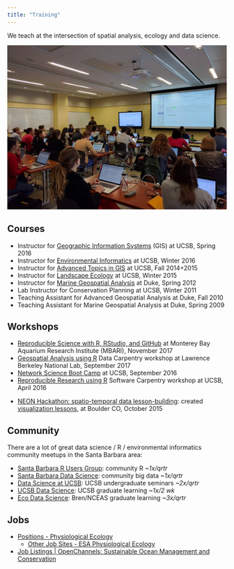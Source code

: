 ```yaml
---
title: "Training"
---
```


We teach at the intersection of spatial analysis, ecology and data science.

![Teaching a [Software Carpentry workshop](http://remi-daigle.github.io/2016-04-15-UCSB/) at UCSB (2016-04).](/images/bbest_swcarpentry.jpg)

## Courses

- Instructor for [Geographic Information Systems](https://drive.google.com/open?id=0B99FvPajGTwJTGRYWEZJNGVWamM) (GIS) at UCSB, Spring 2016
- Instructor for [Environmental Informatics](http://ucsb-bren.github.io/env-info) at UCSB, Winter 2016
- Instructor for [Advanced Topics in GIS](http://ucsb-bren.github.io/esm296-4f/) at UCSB, Fall 2014+2015
- Instructor for [Landscape Ecology](http://bbest.github.io/landscape-ecology-labs/) at UCSB, Winter 2015
- Instructor for [Marine Geospatial Analysis](https://drive.google.com/open?id=0B99FvPajGTwJYjVjUEx5WnRqV3YyeEhsVDBmZWg2YlI3NTh3) at Duke, Spring 2012
- Lab Instructor for Conservation Planning at UCSB, Winter 2011
- Teaching Assistant for Advanced Geospatial Analysis at Duke, Fall 2010
- Teaching Assistant for Marine Geospatial Analysis at Duke, Spring 2009

## Workshops

- [Reproducible Science with R, RStudio, and GitHub](https://jules32.github.io/2017-11-30-MBARI/) at Monterey Bay Aquarium Research Institute (MBARI), November 2017
- [Geospatial Analysis using R](https://jsta.github.io/2017-09-27-LBNL/) Data Carpentry workshop at Lawrence Berkeley National Lab, September 2017
- [Network Science Boot Camp](http://networkscience.igert.ucsb.edu/events/network-science-boot-camp) at UCSB, September 2016
- [Reproducible Research using R](http://remi-daigle.github.io/2016-04-15-UCSB/) Software Carpentry workshop at UCSB, April 2016
* [NEON Hackathon: spatio-temporal data lesson-building](http://www.neonscience.org/updates-events/events/hackathon-spatio-temporal-data-lesson-building): created  [visualization lessons](http://data-lessons.github.io/NEON-R-Make-Pretty-Maps-Plots/posts/viz.html), at Boulder CO, October 2015

## Community

There are a lot of great data science / R / environmental informatics community meetups in the Santa Barbara area:

- [Santa Barbara R Users Group](http://www.meetup.com/Santa-Barbara-R-Users-Group/): community R _~1x/qrtr_
- [Santa Barbara Data Science](http://www.meetup.com/Santa-Barbara-Data-Science/): community big data _~1x/qrtr_
- [Data Science at UCSB](https://www.facebook.com/DataScienceUCSB/): UCSB undergraduate seminars _~2x/qrtr_
- [UCSB Data Science](http://ucsb-data-science.github.io/): UCSB graduate learning _~1x/2 wk_
- [Eco Data Science](https://eco-data-science.github.io/): Bren/NCEAS graduate learning  _~3x/qrtr_

## Jobs

- [Positions - Physiological Ecology](http://ecophys-jobs.org/positions.html)
    - [Other Job Sites - ESA Physiological Ecology](http://esa-ecophys.org/joblinks.html)
- [Job Listings | OpenChannels: Sustainable Ocean Management and Conservation](https://www.openchannels.org/jobs)